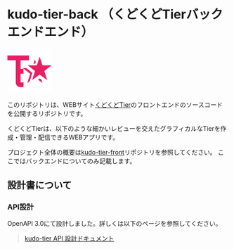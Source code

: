 # kudo-tier-back （くどくどTierバックエンドエンド）
<a href="https://kd-tier.hopgn.com">
  <img src="doc/img/logo.png" width="20%"></img>
</a>

このリポジトリは、WEBサイト[くどくどTier](https://kd-tier.hopgn.com)のフロントエンドのソースコードを公開するリポジトリです。

くどくどTierは、以下のような細かいレビューを交えたグラフィカルなTierを作成・管理・配信できるWEBアプリです。

プロジェクト全体の概要は[kudo-tier-front](https://github.com/HoppingGanon/kudo-tier-front)リポジトリを参照してください。
ここではバックエンドについてのみ記載します。

## 設計書について
### API設計
OpenAPI 3.0にて設計しました。詳しくは以下のページを参照してください。

> [kudo-tier API 設計ドキュメント](https://hoppingganon.github.io/kudo-tier-back/api/openapi.html)

